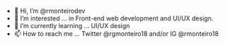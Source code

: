 - 👋 Hi, I’m @rmonteirodev
- 👀 I’m interested ... in Front-end web development and UI/UX design.
- 🌱 I’m currently learning ... UI/UX design
- 📫 How to reach me ... Twitter @rgmonteiro18 and/or IG @rmonteiro18

<!---
rmonteirodev/rmonteirodev is a ✨ special ✨ repository because its `README.md` (this file) appears on your GitHub profile.
You can click the Preview link to take a look at your changes.
--->
